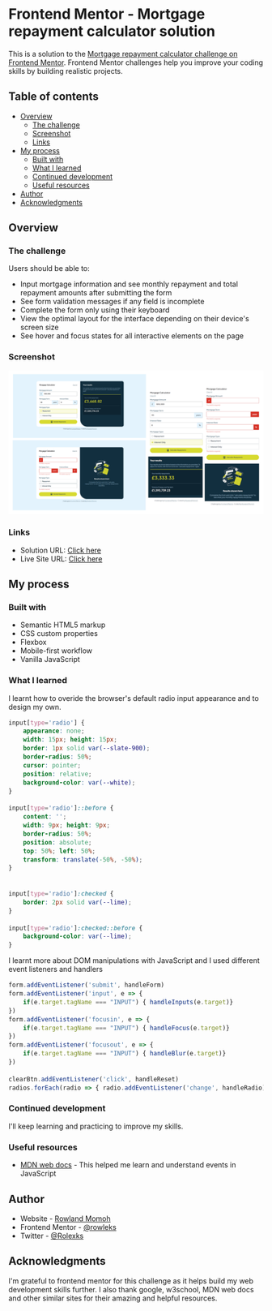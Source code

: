 # Frontend Mentor - Mortgage repayment calculator solution

This is a solution to the [Mortgage repayment calculator challenge on Frontend Mentor](https://www.frontendmentor.io/challenges/mortgage-repayment-calculator-Galx1LXK73). Frontend Mentor challenges help you improve your coding skills by building realistic projects. 

## Table of contents

- [Overview](#overview)
  - [The challenge](#the-challenge)
  - [Screenshot](#screenshot)
  - [Links](#links)
- [My process](#my-process)
  - [Built with](#built-with)
  - [What I learned](#what-i-learned)
  - [Continued development](#continued-development)
  - [Useful resources](#useful-resources)
- [Author](#author)
- [Acknowledgments](#acknowledgments)


## Overview

### The challenge

Users should be able to:

- Input mortgage information and see monthly repayment and total repayment amounts after submitting the form
- See form validation messages if any field is incomplete
- Complete the form only using their keyboard
- View the optimal layout for the interface depending on their device's screen size
- See hover and focus states for all interactive elements on the page

### Screenshot

![](./assets/screenshot.png)

### Links

- Solution URL: [Click here](https://www.frontendmentor.io/solutions/mortgage-repayment-calculator-yHbz8hiL64)
- Live Site URL: [Click here](https://fe-mortgage-calculator.netlify.app/)

## My process

### Built with

- Semantic HTML5 markup
- CSS custom properties
- Flexbox
- Mobile-first workflow
- Vanilla JavaScript


### What I learned

I learnt how to overide the browser's default radio input appearance and to design my own.
```css
input[type='radio'] {
    appearance: none;
    width: 15px; height: 15px;
    border: 1px solid var(--slate-900);
    border-radius: 50%;
    cursor: pointer;
    position: relative;
    background-color: var(--white);
}

input[type='radio']::before {
    content: '';
    width: 9px; height: 9px;
    border-radius: 50%;
    position: absolute;
    top: 50%; left: 50%;
    transform: translate(-50%, -50%);
}


input[type='radio']:checked {
    border: 2px solid var(--lime);
}

input[type='radio']:checked::before {
    background-color: var(--lime);
}
```

I learnt more about DOM manipulations with JavaScript and I used different event listeners and handlers
```js
form.addEventListener('submit', handleForm)
form.addEventListener('input', e => {
    if(e.target.tagName === "INPUT") { handleInputs(e.target)}
})
form.addEventListener('focusin', e => {
    if(e.target.tagName === "INPUT") { handleFocus(e.target)}
})
form.addEventListener('focusout', e => {
    if(e.target.tagName === "INPUT") { handleBlur(e.target)}
})

clearBtn.addEventListener('click', handleReset)
radios.forEach(radio => { radio.addEventListener('change', handleRadio) })
```

### Continued development

I'll keep learning and practicing to improve my skills.


### Useful resources

- [MDN web docs](https://developer.mozilla.org/en-US/docs/Learn_web_development/Core/Scripting/Events) - This helped me learn and understand events in JavaScript

## Author

- Website - [Rowland Momoh](https://rowland-momoh.netlify.app/://www.your-site.com)
- Frontend Mentor - [@rowleks](https://www.frontendmentor.io/profile/rowleks)
- Twitter - [@Rolexks](https://x.com/Rolexks)

## Acknowledgments

I'm grateful to frontend mentor for this challenge as it helps build my web development skills further. I also thank google, w3school, MDN web docs and other similar sites for their amazing and helpful resources.
